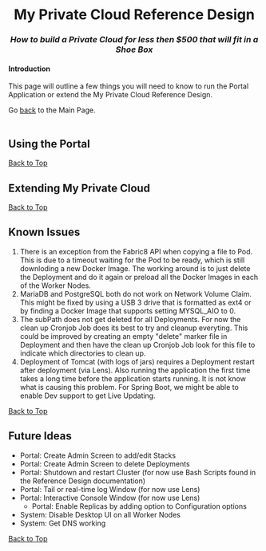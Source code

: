 <h1 align="center">My Private Cloud Reference Design</h1>
<h3 align="center"><i> How to build a Private Cloud for less then $500 that will fit in a Shoe Box</i></h3>

#### Introduction
This page will outline a few things you will need to know to run the Portal Application or extend the My Private Cloud Reference Design.

Go [back](https://github.com/markreha/myprivatecloud) to the Main Page.
<br/>
<br/>

## Using the Portal


[Back to Top](#introduction)

## Extending My Private Cloud


[Back to Top](#introduction)

## Known Issues
1. There is an exception from the Fabric8 API when copying a file to Pod. This is due to a timeout waiting for the Pod to be ready, which is still downloding a new Docker Image. The working around is to just delete the Deployment and do it again or preload all the Docker Images in each of the Worker Nodes.
2. MariaDB and PostgreSQL both do not work on Network Volume Claim. This might be fixed by using a USB 3 drive that is formatted as ext4 or by finding a Docker Image that supports setting MYSQL_AIO to 0.
3. The subPath does not get deleted for all Deployments. For now the clean up Cronjob Job does its best to try and cleanup everyting. This could be improved by creating an empty "delete" marker file in Deployment and then have the clean up Cronjob Job look for this file to indicate which directories to clean up.
4. Deployment of Tomcat (with logs of jars) requires a Deployment restart after deployment (via Lens). Also running the application the first time takes a long time before the application starts running. It is not know what is causing this problem. For Spring Boot, we might be able to enable Dev support to get Live Updating.

[Back to Top](#introduction)

## Future Ideas
  - Portal: Create Admin Screen to add/edit Stacks
  - Portal: Create Admin Screen to delete Deployments
  - Portal: Shutdown and restart Cluster (for now use Bash Scripts found in the Reference Design documentation)
  - Portal: Tail or real-time log Window (for now use Lens)
  - Portal: Interactive Console Window (for now use Lens)
 	- Portal: Enable Replicas by adding option to Configuration options
  - System: Disable Desktop UI on all Worker Nodes
  - System: Get DNS working

[Back to Top](#introduction)

